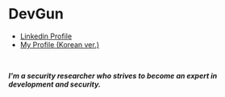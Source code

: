 # DevGun

- [Linkedin Profile](https://www.linkedin.com/in/gunho-park-%EB%B0%95%EA%B1%B4%ED%98%B8-319a6b18b/)
- [My Profile (Korean ver.)](https://devgunho.github.io)

<br/>

***I'm a security researcher who strives to become an expert in development and security.***